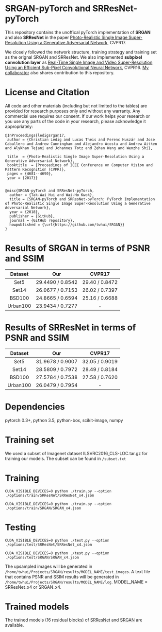 # SRGAN-pyTorch and SRResNet-pyTorch

This repository contains the unoffical pyTorch implementation of <strong>SRGAN</strong> and also <strong>SRResNet</strong> in the paper <a href="https://arxiv.org/abs/1609.04802">Photo-Realistic Single Image Super-Resolution Using a Generative Adversarial Network</a>, CVPR17. 

We closely followed the network structure, training strategy and training set as the orignal SRGAN and SRResNet. We also implemented <strong>subpixel convolution layer</strong> as <a href="https://arxiv.org/abs/1609.05158">Real-Time Single Image and Video Super-Resolution Using an Efficient Sub-Pixel Convolutional Neural Network</a>, CVPR16. <a href="https://github.com/waihokwok">My collaborator</a> also shares contribution to this repository.

# License and Citation
All code and other materials (including but not limited to the tables) are provided for research purposes only and without any warranty. Any commercial use requires our consent. If our work helps your research or you use any parts of the code in your research, please acknowledge it appropriately:

<pre><code>@InProceedings{ledigsrgan17,    
 author = {Christian Ledig and Lucas Theis and Ferenc Husz&aacuter and Jose Caballero and Andrew Cunningham and Alejandro Acosta and Andrew Aitken and Alykhan Tejani and Johannes Totz and Zehan Wang and Wenzhe Shi},    
 title  = {Photo-Realistic Single Image Super-Resolution Using a Generative Adversarial Network},    
 booktitle  = {Proceedings of IEEE Conference on Computer Vision and Pattern Recognition (CVPR)},    
 pages = {4681--4690},  
 year = {2017}}
 </code></pre>

<pre><code>@misc{SRGAN-pyTorch and SRResNet-pyTorch,
  author = {Tak-Wai Hui and Wai-Ho Kwok},
  title = {SRGAN-pyTorch and SRResNet-pyTorch: PyTorch Implementation of Photo-Realistic Single Image Super-Resolution Using a Generative Adversarial Network},
  year = {2018},
  publisher = {GitHub},
  journal = {GitHub repository},
  howpublished = {\url{https://github.com/twhui/SRGAN}}
}</code></pre>

# Results of SRGAN in terms of PSNR and SSIM
</ul>
<table>
<thead>
<tr>
<th align="center">Dataset</th>
<th align="center">Our</th>
<th align="center">CVPR17</th>
</tr>
</thead>
<tbody>
<tr>
<td align="center">Set5</td>
<td align="center">29.4490 / 0.8542</td>
<td align="center">29.40 / 0.8472</td>
</tr>
<tr>
<td align="center">Set14</td>
<td align="center">26.0677 / 0.7153</td>
<td align="center">26.02 / 0.7397</td>
</tr>
<tr>
<td align="center">BSD100</td>
<td align="center">24.8665 / 0.6594</td>
<td align="center">25.16 / 0.6688</td>
</tr>
<tr>
<td align="center">Urban100</td>
<td align="center">23.9434 / 0.7277</td>
<td align="center">-</td>
</tr>  
</tbody></table>

# Results of SRResNet in terms of PSNR and SSIM
</ul>
<table>
<thead>
<tr>
<th align="center">Dataset</th>
<th align="center">Our</th>
<th align="center">CVPR17</th>
</tr>
</thead>
<tbody>
<tr>
<td align="center">Set5</td>
<td align="center">31.9678 / 0.9007</td>
<td align="center">32.05 / 0.9019</td>
</tr>
<tr>
<td align="center">Set14</td>
<td align="center">28.5809 / 0.7972</td>
<td align="center">28.49 / 0.8184</td>
</tr>
<tr>
<td align="center">BSD100</td>
<td align="center">27.5784 / 0.7538</td>
<td align="center">27.58 / 0.7620</td>
</tr>
<tr>
<td align="center">Urban100</td>
<td align="center">26.0479 / 0.7954</td>
<td align="center">-</td>
</tr>  
</tbody></table>

# Dependencies
pytorch 0.3+, python 3.5, python-box, scikit-image, numpy

# Training set
We used a subset of Imagenet dataset ILSVRC2016_CLS-LOC.tar.gz for training our models. The subset can be found in <code>/subset.txt</code> 

# Training
<pre><code>CUDA_VISIBLE_DEVICES=0 python ./train.py --option ./options/train/SRResNet/SRResNet_x4.json</code></pre>
<pre><code>CUDA_VISIBLE_DEVICES=0 python ./train.py --option ./options/train/SRGAN/SRGAN_x4.json</code></pre>

# Testing
<pre><code>CUDA_VISIBLE_DEVICES=0 python ./test.py --option ./options/test/SRResNet/SRResNet_x4.json</code></pre>
<pre><code>CUDA_VISIBLE_DEVICES=0 python ./test.py --option ./options/test/SRGAN/SRGAN_x4.json</code></pre>

The upsampled images will be generated in <code>/home/twhui/Projects/SRGAN/results/MODEL_NAME/test_images</code>. 
A text file that contains PSNR and SSIM results will be generated in <code>/home/twhui/Projects/SRGAN/results/MODEL_NAME/log</code>. MODEL_NAME = SRResNet_x4 or SRGAN_x4.

# Trained models
The trained models (16 residual blocks) of <a href="https://drive.google.com/file/d/1BRRfis9HEWccJJsIEgPg0Ou3zV-3gVq5/view">SRResNet</a> and <a href="https://drive.google.com/file/d/1vAtPLGbdyt--SZQxUl0YKPRQgu6-kR6v/view">SRGAN</a> are available.
